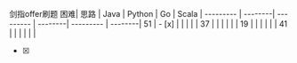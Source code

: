 剑指offer刷题
困难| 思路 | Java | Python | Go | Scala |
--------- | --------| --------- | --------| --------- | --------|
51  | - [x] |  |  |  |  |
37  |  |  |  |  |  |
19  |  |  |  |  |  |
41  |  |  |  |  |  |

- [x]